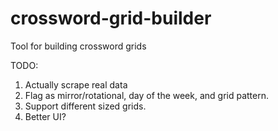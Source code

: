 # crossword-grid-builder
Tool for building crossword grids

TODO: 
1. Actually scrape real data
2. Flag as mirror/rotational, day of the week, and grid pattern.
3. Support different sized grids.
4. Better UI?